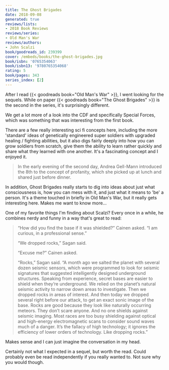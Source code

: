 ```yaml
---
title: The Ghost Brigades
date: 2018-09-08
generated: true
reviews/lists:
- 2018 Book Reviews
reviews/series:
- Old Man's War
reviews/authors:
- John Scalzi
book/goodreads_id: 239399
cover: /embeds/books/the-ghost-brigades.jpg
book/isbn: '0765354063'
book/isbn13: '9780765354068'
rating: 5
book/pages: 343
series_index: [2]
---
```

After I read {{< goodreads book="Old Man's War" >}}, I went looking for the sequels. While on paper {{< goodreads book="The Ghost Brigades" >}} is the second in the series, it's surprisingly different.  

We get a lot more of a look into the CDF and specifically Special Forces, which was something that was interesting from the first book.  

<!--more-->

There are a few really interesting sci fi concepts here, including the more 'standard' ideas of genetically engineered super soldiers with upgraded healing / fighting abilities, but it also digs fairly deeply into how you can grow soldiers from scratch, give them the ability to learn rather quickly and share what they learned with one another. It's a fascinating concept and I enjoyed it.  

> In the early evening of the second day, Andrea Gell-Mann introduced the 8th to the concept of profanity, which she picked up at lunch and shared just before dinner.

In addition, Ghost Brigades really starts to dig into ideas about just what consciousness is, how you can mess with it, and just what it means to 'be' a person. It's a theme touched in briefly in Old Man's War, but it really gets interesting here. Makes me want to know more...  

One of my favorite things I'm finding about Scalzi? Every once in a while, he combines nerdy and funny in a way that's great to read:  

> “How did you find the base if it was shielded?” Cainen asked. “I am curious, in a professional sense.”  
>
> “We dropped rocks,” Sagan said.  
>
> “Excuse me?” Cainen asked.  
>
> “Rocks,” Sagan said. “A month ago we salted the planet with several dozen seismic sensors, which were programmed to look for seismic signatures that suggested intelligently designed underground structures. Speaking from experience, secret bases are easier to shield when they’re underground. We relied on the planet’s natural seismic activity to narrow down areas to investigate. Then we dropped rocks in areas of interest. And then today we dropped several right before our attack, to get an exact sonic image of the base. Rocks are good because they look like naturally occurring meteors. They don’t scare anyone. And no one shields against seismic imaging. Most races are too busy shielding against optical and high-energy electromagnetic scans to consider sound waves much of a danger. It’s the fallacy of high technology; it ignores the efficiency of lower orders of technology. Like dropping rocks.”  

Makes sense and I can just imagine the conversation in my head.  

Certainly not what I expected in a sequel, but worth the read. Could probably even be read independently if you really wanted to. Not sure why you would though.